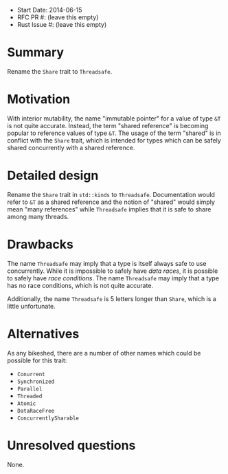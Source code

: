 - Start Date: 2014-06-15
- RFC PR #: (leave this empty)
- Rust Issue #: (leave this empty)

# Summary

Rename the `Share` trait to `Threadsafe`.

# Motivation

With interior mutability, the name "immutable pointer" for a value of type `&T`
is not quite accurate. Instead, the term "shared reference" is becoming popular
to reference values of type `&T`. The usage of the term "shared" is in conflict
with the `Share` trait, which is intended for types which can be safely shared
concurrently with a shared reference.

# Detailed design

Rename the `Share` trait in `std::kinds` to `Threadsafe`. Documentation would
refer to `&T` as a shared reference and the notion of "shared" would simply mean
"many references" while `Threadsafe` implies that it is safe to share among many
threads.

# Drawbacks

The name `Threadsafe` may imply that a type is itself always safe to use
concurrently. While it is impossible to safely have *data races*, it is possible
to safely have *race conditions*. The name `Threadsafe` may imply that a type
has no race conditions, which is not quite accurate.

Additionally, the name `Threadsafe` is 5 letters longer than `Share`, which is a
little unfortunate.

# Alternatives

As any bikeshed, there are a number of other names which could be possible for
this trait:

* `Conurrent`
* `Synchronized`
* `Parallel`
* `Threaded`
* `Atomic`
* `DataRaceFree`
* `ConcurrentlySharable`

# Unresolved questions

None.
